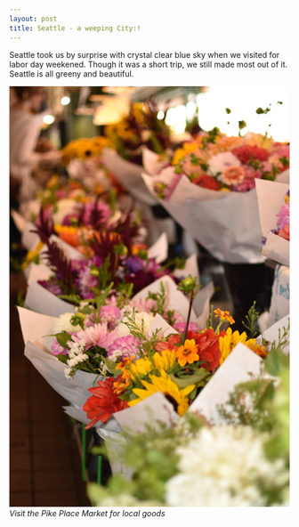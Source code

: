 ```yaml
---
layout: post
title: Seattle - a weeping City:!
---
```


Seattle took us by surprise with crystal clear blue sky when we visited for labor day weekened. Though it was a short trip, we still made most out of it. Seattle is all greeny and beautiful.

![Pike place Market](/images/pike.jpg)
*Visit the Pike Place Market for local goods*

